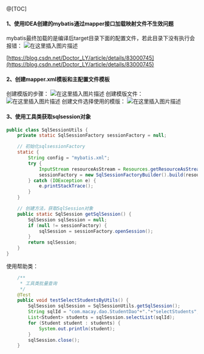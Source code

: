 @[TOC]
#### 1、使用IDEA创建的mybatis通过mapper接口加载映射文件不生效问题
mybatis最终加载的是编译后target目录下面的配置文件，若此目录下没有执行会报错：
![在这里插入图片描述](https://img-blog.csdnimg.cn/20210503103133420.png?x-oss-process=image/watermark,type_ZmFuZ3poZW5naGVpdGk,shadow_10,text_aHR0cHM6Ly9ibG9nLmNzZG4ubmV0L3dlaXhpbl80NDA3NTk2Mw==,size_16,color_FFFFFF,t_70)

[https://blog.csdn.net/Doctor_LY/article/details/83000745](https://blog.csdn.net/Doctor_LY/article/details/83000745)

#### 2、创建mapper.xml模板和主配置文件模板
创建模版的步骤：
![在这里插入图片描述](https://img-blog.csdnimg.cn/20210503111214213.png?x-oss-process=image/watermark,type_ZmFuZ3poZW5naGVpdGk,shadow_10,text_aHR0cHM6Ly9ibG9nLmNzZG4ubmV0L3dlaXhpbl80NDA3NTk2Mw==,size_16,color_FFFFFF,t_70)
创建模版文件：
![在这里插入图片描述](https://img-blog.csdnimg.cn/20210503111235314.png?x-oss-process=image/watermark,type_ZmFuZ3poZW5naGVpdGk,shadow_10,text_aHR0cHM6Ly9ibG9nLmNzZG4ubmV0L3dlaXhpbl80NDA3NTk2Mw==,size_16,color_FFFFFF,t_70)
创建文件选择使用的模版：
![在这里插入图片描述](https://img-blog.csdnimg.cn/20210503111257868.png?x-oss-process=image/watermark,type_ZmFuZ3poZW5naGVpdGk,shadow_10,text_aHR0cHM6Ly9ibG9nLmNzZG4ubmV0L3dlaXhpbl80NDA3NTk2Mw==,size_16,color_FFFFFF,t_70)

#### 3、使用工具类获取sqlsession对象

```java
public class SqlSessionUtils {
    private static SqlSessionFactory sessionFactory = null;

    // 初始化sqlsessionFactory
    static {
        String config = "mybatis.xml";
        try {
            InputStream resourceAsStream = Resources.getResourceAsStream(config);
            sessionFactory = new SqlSessionFactoryBuilder().build(resourceAsStream);
        } catch (IOException e) {
            e.printStackTrace();
        }
    }

    // 创建方法，获取SqlSession对象
    public static SqlSession getSqlSession() {
        SqlSession sqlSession = null;
        if (null != sessionFactory) {
            sqlSession = sessionFactory.openSession();
        }
        return sqlSession;
    }
}
```
使用帮助类：

```java
    /**
     * 工具类批量查询
     */
    @Test
    public void testSelectStudentsByUtils() {
        SqlSession sqlSession = SqlSessionUtils.getSqlSession();
        String sqlId = "com.macay.dao.StudentDao"+"."+"selectStudents";
        List<Student> students = sqlSession.selectList(sqlId);
        for (Student student : students) {
            System.out.println(student);
        }
        sqlSession.close();
    }
```
